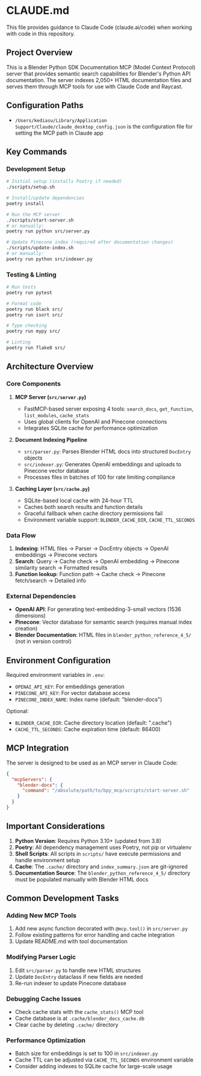 # CLAUDE.md

This file provides guidance to Claude Code (claude.ai/code) when working with code in this repository.

## Project Overview

This is a Blender Python SDK Documentation MCP (Model Context Protocol) server that provides semantic search capabilities for Blender's Python API documentation. The server indexes 2,050+ HTML documentation files and serves them through MCP tools for use with Claude Code and Raycast.

## Configuration Paths

- `/Users/kediasu/Library/Application Support/Claude/claude_desktop_config.json` is the configuration file for setting the MCP path in Claude app

## Key Commands

### Development Setup
```bash
# Initial setup (installs Poetry if needed)
./scripts/setup.sh

# Install/update dependencies
poetry install

# Run the MCP server
./scripts/start-server.sh
# or manually:
poetry run python src/server.py

# Update Pinecone index (required after documentation changes)
./scripts/update-index.sh
# or manually:
poetry run python src/indexer.py
```

### Testing & Linting
```bash
# Run tests
poetry run pytest

# Format code
poetry run black src/
poetry run isort src/

# Type checking
poetry run mypy src/

# Linting
poetry run flake8 src/
```

## Architecture Overview

### Core Components

1. **MCP Server (`src/server.py`)**
   - FastMCP-based server exposing 4 tools: `search_docs`, `get_function`, `list_modules`, `cache_stats`
   - Uses global clients for OpenAI and Pinecone connections
   - Integrates SQLite cache for performance optimization

2. **Document Indexing Pipeline**
   - `src/parser.py`: Parses Blender HTML docs into structured `DocEntry` objects
   - `src/indexer.py`: Generates OpenAI embeddings and uploads to Pinecone vector database
   - Processes files in batches of 100 for rate limiting compliance

3. **Caching Layer (`src/cache.py`)**
   - SQLite-based local cache with 24-hour TTL
   - Caches both search results and function details
   - Graceful fallback when cache directory permissions fail
   - Environment variable support: `BLENDER_CACHE_DIR`, `CACHE_TTL_SECONDS`

### Data Flow

1. **Indexing**: HTML files → Parser → DocEntry objects → OpenAI embeddings → Pinecone vectors
2. **Search**: Query → Cache check → OpenAI embedding → Pinecone similarity search → Formatted results
3. **Function lookup**: Function path → Cache check → Pinecone fetch/search → Detailed info

### External Dependencies

- **OpenAI API**: For generating text-embedding-3-small vectors (1536 dimensions)
- **Pinecone**: Vector database for semantic search (requires manual index creation)
- **Blender Documentation**: HTML files in `blender_python_reference_4_5/` (not in version control)

## Environment Configuration

Required environment variables in `.env`:
- `OPENAI_API_KEY`: For embeddings generation
- `PINECONE_API_KEY`: For vector database access
- `PINECONE_INDEX_NAME`: Index name (default: "blender-docs")

Optional:
- `BLENDER_CACHE_DIR`: Cache directory location (default: ".cache")
- `CACHE_TTL_SECONDS`: Cache expiration time (default: 86400)

## MCP Integration

The server is designed to be used as an MCP server in Claude Code:
```json
{
  "mcpServers": {
    "blender-docs": {
      "command": "/absolute/path/to/bpy_mcp/scripts/start-server.sh"
    }
  }
}
```

## Important Considerations

1. **Python Version**: Requires Python 3.10+ (updated from 3.8)
2. **Poetry**: All dependency management uses Poetry, not pip or virtualenv
3. **Shell Scripts**: All scripts in `scripts/` have execute permissions and handle environment setup
4. **Cache**: The `.cache/` directory and `index_summary.json` are git-ignored
5. **Documentation Source**: The `blender_python_reference_4_5/` directory must be populated manually with Blender HTML docs

## Common Development Tasks

### Adding New MCP Tools
1. Add new async function decorated with `@mcp.tool()` in `src/server.py`
2. Follow existing patterns for error handling and cache integration
3. Update README.md with tool documentation

### Modifying Parser Logic
1. Edit `src/parser.py` to handle new HTML structures
2. Update `DocEntry` dataclass if new fields are needed
3. Re-run indexer to update Pinecone database

### Debugging Cache Issues
- Check cache stats with the `cache_stats()` MCP tool
- Cache database is at `.cache/blender_docs_cache.db`
- Clear cache by deleting `.cache/` directory

### Performance Optimization
- Batch size for embeddings is set to 100 in `src/indexer.py`
- Cache TTL can be adjusted via `CACHE_TTL_SECONDS` environment variable
- Consider adding indexes to SQLite cache for large-scale usage
